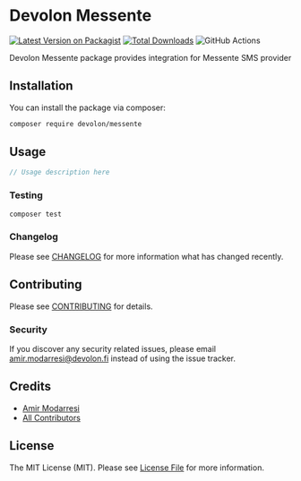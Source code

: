 # Devolon Messente

[![Latest Version on Packagist](https://img.shields.io/packagist/v/devolon/messente)](https://packagist.org/packages/devolon/messente)
[![Total Downloads](https://img.shields.io/packagist/dt/devolon/messente)](https://packagist.org/packages/devolon/messente)
![GitHub Actions](https://github.com/devolon/messente/actions/workflows/main.yml/badge.svg)

Devolon Messente package provides integration for Messente SMS provider

## Installation

You can install the package via composer:

```bash
composer require devolon/messente
```

## Usage

```php
// Usage description here
```

### Testing

```bash
composer test
```

### Changelog

Please see [CHANGELOG](CHANGELOG.md) for more information what has changed recently.

## Contributing

Please see [CONTRIBUTING](CONTRIBUTING.md) for details.

### Security

If you discover any security related issues, please email amir.modarresi@devolon.fi instead of using the issue tracker.

## Credits

-   [Amir Modarresi](https://github.com/devolon)
-   [All Contributors](../../contributors)

## License

The MIT License (MIT). Please see [License File](LICENSE.md) for more information.
